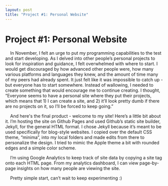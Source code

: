 ```yaml
---
layout: post
title: "Project #1: Personal Website"
---
```

# Project #1: Personal Website
	
&nbsp;&nbsp;&nbsp;&nbsp;In November, I felt an urge to put my programming capabilities to the test and start developing. As I delved into other people’s personal projects to look for inspiration and guidance, I felt overwhelmed with where to start. I would get discouraged by how advanced other people were, how many various platforms and languages they knew, and the amount of time many of my peers had already spent. It just felt like it was impossible to catch up - but everyone has to start somewhere. Instead of wallowing, I needed to create something that would encourage me to continue creating. I thought, “Everyone seems to have a personal site where they put their projects, which means that 1) I can create a site, and 2) it’ll look pretty dumb if there are no projects on it, so I’ll be forced to keep going.” 
	
&nbsp;&nbsp;&nbsp;&nbsp;And here's the final product - welcome to my site! Here’s a little bit about it. I’m hosting the site on Github Pages and used Github’s static site builder, Jekyll, for the general HTML format. I chose Jekyll because it’s meant to be used specifically for blog-style websites. I copied over the default CSS theme, “minima”, into my local folders and made edits from there to personalize the design. I tried to mimic the Apple theme a bit with rounded edges and a simple color scheme. 
	
&nbsp;&nbsp;&nbsp;&nbsp;I’m using Google Analytics to keep track of site data by copying a site tag onto each HTML page. From my analytics dashboard, I can view page-by-page insights on how many people are viewing the site. 
	
&nbsp;&nbsp;&nbsp;&nbsp;Pretty simple start, can’t wait to keep experimenting :)